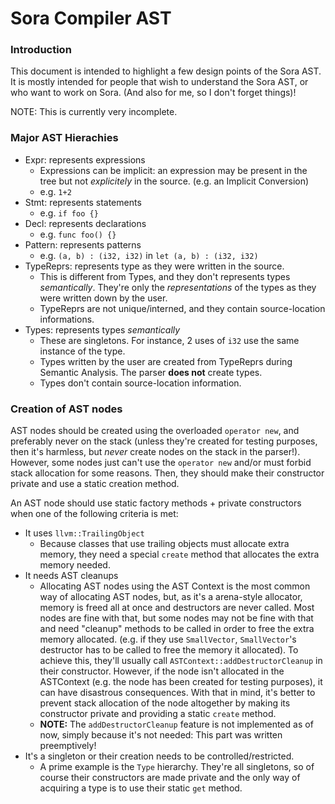 # Sora Compiler AST

### Introduction

This document is intended to highlight a few design points of the Sora AST. It is mostly intended for people that wish to understand the Sora AST, or who want to work on Sora.
(And also for me, so I don't forget things)!

NOTE: This is currently very incomplete.

### Major AST Hierachies

* Expr: represents expressions
  * Expressions can be implicit: an expression may be present in the tree but not *explicitely* in the source. (e.g. an Implicit Conversion)
  * e.g. `1+2`
* Stmt: represents statements
  * e.g. `if foo {}`
* Decl: represents declarations
  * e.g. `func foo() {}`
* Pattern: represents patterns
  * e.g. `(a, b) : (i32, i32)` in `let (a, b) : (i32, i32)`
* TypeReprs: represents type as they were written in the source.
  * This is different from Types, and they don't represents types *semantically*. They're only the *representations* of the types as they were written down by the user.
  * TypeReprs are not unique/interned, and they contain source-location informations.
* Types: represents types *semantically*
  * These are singletons. For instance, 2 uses of `i32` use the same instance of the type.
  * Types written by the user are created from TypeReprs during Semantic Analysis. The parser **does not** create types.
  * Types don't contain source-location information.
  
### Creation of AST nodes

AST nodes should be created using the overloaded `operator new`, and preferably never on the stack (unless they're created for testing purposes, then it's harmless, but *never* create nodes on the stack in the parser!). However, some nodes just can't use the `operator new` and/or must forbid stack allocation for some reasons. Then, they should make their constructor private and use a static creation method.

An AST node should use static factory methods + private constructors when one of the following criteria is met:
 * It uses `llvm::TrailingObject`
   * Because classes that use trailing objects must allocate extra memory, they need a special `create` method that allocates the extra memory needed.
 * It needs AST cleanups
   * Allocating AST nodes using the AST Context is the most common way of allocating AST nodes, but, as it's a arena-style allocator, memory is freed all at once and destructors are never called. Most nodes are fine with that, but some nodes may not be fine with that and need "cleanup" methods to be called in order to free the extra memory allocated. (e.g. if they use `SmallVector`, `SmallVector`'s destructor has to be called to free the memory it allocated). To achieve this, they'll usually call `ASTContext::addDestructorCleanup` in their constructor. However, if the node isn't allocated in the ASTContext (e.g. the node has been created for testing purposes), it can have disastrous consequences. With that in mind, it's better to prevent stack allocation of the node altogether by making its constructor private and providing a static `create` method.
   * **NOTE:** The `addDestructorCleanup` feature is not implemented as of now, simply because it's not needed: This part was written preemptively!
  * It's a singleton or their creation needs to be controlled/restricted.
    * A prime example is the `Type` hierarchy. They're all singletons, so of course their constructors are made private and the only way of acquiring a type is to use their static `get` method.
